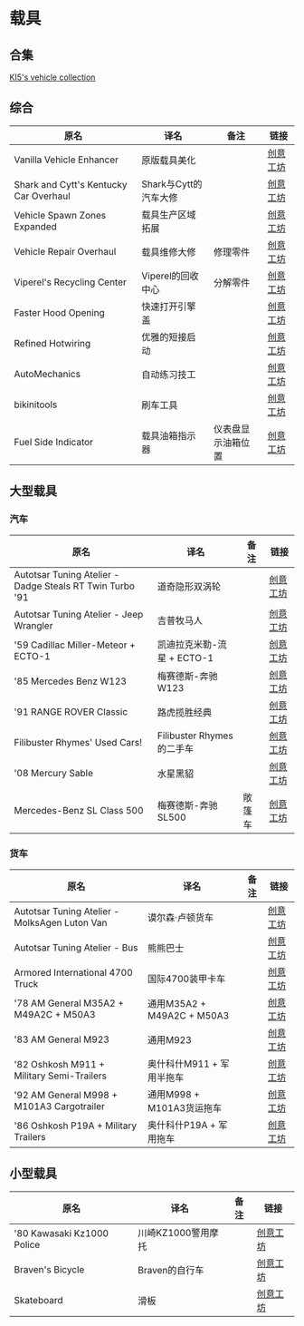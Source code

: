 # 载具

## 合集

[KI5's vehicle collection](https://steamcommunity.com/workshop/filedetails/?id=2490220997)

## 综合

| 原名                                   | 译名                  | 备注               | 链接                                                                          |
| -------------------------------------- | --------------------- | ------------------ | ----------------------------------------------------------------------------- |
| Vanilla Vehicle Enhancer               | 原版载具美化          |                    | [创意工坊](https://steamcommunity.com/sharedfiles/filedetails/?id=2788428718) |
| Shark and Cytt's Kentucky Car Overhaul | Shark与Cytt的汽车大修 |                    | [创意工坊](https://steamcommunity.com/sharedfiles/filedetails/?id=2807356025) |
| Vehicle Spawn Zones Expanded           | 载具生产区域拓展      |                    | [创意工坊](https://steamcommunity.com/sharedfiles/filedetails/?id=2793164190) |
| Vehicle Repair Overhaul                | 载具维修大修          | 修理零件           | [创意工坊](https://steamcommunity.com/sharedfiles/filedetails/?id=2757712197) |
| Viperel's Recycling Center             | Viperel的回收中心     | 分解零件           | [创意工坊](https://steamcommunity.com/sharedfiles/filedetails/?id=2713055926) |
| Faster Hood Opening                    | 快速打开引擎盖        |                    | [创意工坊](https://steamcommunity.com/sharedfiles/filedetails/?id=2584112711) |
| Refined Hotwiring                      | 优雅的短接启动        |                    | [创意工坊](https://steamcommunity.com/sharedfiles/filedetails/?id=2687515849) |
| AutoMechanics                          | 自动练习技工          |                    | [创意工坊](https://steamcommunity.com/sharedfiles/filedetails/?id=2588598892) |
| bikinitools                            | 刷车工具              |                    | [创意工坊](https://steamcommunity.com/sharedfiles/filedetails/?id=2634426926) |
| Fuel Side Indicator                    | 载具油箱指示器        | 仪表盘显示油箱位置 | [创意工坊](https://steamcommunity.com/sharedfiles/filedetails/?id=2616986064) |

## 大型载具

### 汽车

| 原名                                                     | 译名                       | 备注   | 链接                                                                          |
| -------------------------------------------------------- | -------------------------- | ------ | ----------------------------------------------------------------------------- |
| Autotsar Tuning Atelier - Dadge Steals RT Twin Turbo '91 | 道奇隐形双涡轮             |        | [创意工坊](https://steamcommunity.com/sharedfiles/filedetails/?id=2743496289) |
| Autotsar Tuning Atelier - Jeep Wrangler                  | 吉普牧马人                 |        | [创意工坊](https://steamcommunity.com/sharedfiles/filedetails/?id=2636100523) |
| '59 Cadillac Miller-Meteor + ECTO-1                      | 凯迪拉克米勒-流星 + ECTO-1 |        | [创意工坊](https://steamcommunity.com/sharedfiles/filedetails/?id=2772575623) |
| '85 Mercedes Benz W123                                   | 梅赛德斯-奔驰W123          |        | [创意工坊](https://steamcommunity.com/sharedfiles/filedetails/?id=2469388752) |
| '91 RANGE ROVER Classic                                  | 路虎揽胜经典               |        | [创意工坊](https://steamcommunity.com/sharedfiles/filedetails/?id=2409333430) |
| Filibuster Rhymes' Used Cars!                            | Filibuster Rhymes的二手车  |        | [创意工坊](https://steamcommunity.com/sharedfiles/filedetails/?id=1510950729) |
| '08 Mercury Sable                                        | 水星黑貂                   |        | [创意工坊](https://steamcommunity.com/sharedfiles/filedetails/?id=2834352171) |
| Mercedes-Benz SL Class 500                               | 梅赛德斯-奔驰SL500         | 敞篷车 | [创意工坊](https://steamcommunity.com/sharedfiles/filedetails/?id=2800120579) |

### 货车

| 原名                                          | 译名                       | 备注 | 链接                                                                          |
| --------------------------------------------- | -------------------------- | ---- | ----------------------------------------------------------------------------- |
| Autotsar Tuning Atelier - MolksAgen Luton Van | 谟尔森·卢顿货车            |      | [创意工坊](https://steamcommunity.com/sharedfiles/filedetails/?id=2792425535) |
| Autotsar Tuning Atelier - Bus                 | 熊熊巴士                   |      | [创意工坊](https://steamcommunity.com/sharedfiles/filedetails/?id=2592358528) |
| Armored International 4700 Truck              | 国际4700装甲卡车           |      | [创意工坊](https://steamcommunity.com/sharedfiles/filedetails/?id=2822199130) |
| '78 AM General M35A2 + M49A2C + M50A3         | 通用M35A2 + M49A2C + M50A3 |      | [创意工坊](https://steamcommunity.com/sharedfiles/filedetails/?id=2799152995) |
| '83 AM General M923                           | 通用M923                   |      | [创意工坊](https://steamcommunity.com/sharedfiles/filedetails/?id=2811383142) |
| '82 Oshkosh M911 + Military Semi-Trailers     | 奥什科什M911 + 军用半拖车  |      | [创意工坊](https://steamcommunity.com/sharedfiles/filedetails/?id=2618213077) |
| '92 AM General M998 + M101A3 Cargotrailer     | 通用M998 + M101A3货运拖车  |      | [创意工坊](https://steamcommunity.com/sharedfiles/filedetails/?id=2642541073) |
| '86 Oshkosh P19A + Military Trailers          | 奥什科什P19A + 军用拖车    |      | [创意工坊](https://steamcommunity.com/sharedfiles/filedetails/?id=2566953935) |

## 小型载具

| 原名                       | 译名               | 备注 | 链接                                                                          |
| -------------------------- | ------------------ | ---- | ----------------------------------------------------------------------------- |
| '80 Kawasaki Kz1000 Police | 川崎KZ1000警用摩托 |      | [创意工坊](https://steamcommunity.com/sharedfiles/filedetails/?id=2818847163) |
| Braven's Bicycle           | Braven的自行车     |      | [创意工坊](https://steamcommunity.com/sharedfiles/filedetails/?id=2829166253) |
| Skateboard                 | 滑板               |      | [创意工坊](https://steamcommunity.com/sharedfiles/filedetails/?id=2728300240) |
